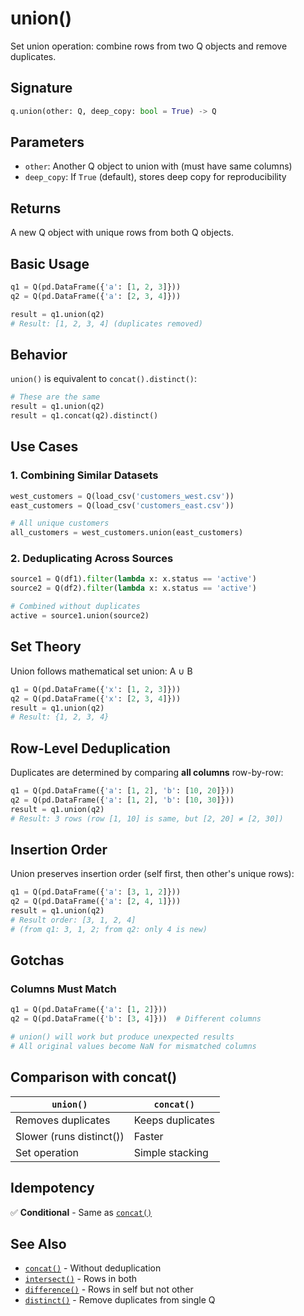 # union()

Set union operation: combine rows from two Q objects and remove duplicates.

## Signature

```python
q.union(other: Q, deep_copy: bool = True) -> Q
```

## Parameters

- `other`: Another Q object to union with (must have same columns)
- `deep_copy`: If `True` (default), stores deep copy for reproducibility

## Returns

A new Q object with unique rows from both Q objects.

## Basic Usage

```python
q1 = Q(pd.DataFrame({'a': [1, 2, 3]}))
q2 = Q(pd.DataFrame({'a': [2, 3, 4]}))

result = q1.union(q2)
# Result: [1, 2, 3, 4] (duplicates removed)
```

## Behavior

`union()` is equivalent to `concat().distinct()`:

```python
# These are the same
result = q1.union(q2)
result = q1.concat(q2).distinct()
```

## Use Cases

### 1. Combining Similar Datasets
```python
west_customers = Q(load_csv('customers_west.csv'))
east_customers = Q(load_csv('customers_east.csv'))

# All unique customers
all_customers = west_customers.union(east_customers)
```

### 2. Deduplicating Across Sources
```python
source1 = Q(df1).filter(lambda x: x.status == 'active')
source2 = Q(df2).filter(lambda x: x.status == 'active')

# Combined without duplicates
active = source1.union(source2)
```

## Set Theory

Union follows mathematical set union: A ∪ B

```python
q1 = Q(pd.DataFrame({'x': [1, 2, 3]}))
q2 = Q(pd.DataFrame({'x': [2, 3, 4]}))
result = q1.union(q2)
# Result: {1, 2, 3, 4}
```

## Row-Level Deduplication

Duplicates are determined by comparing **all columns** row-by-row:

```python
q1 = Q(pd.DataFrame({'a': [1, 2], 'b': [10, 20]}))
q2 = Q(pd.DataFrame({'a': [1, 2], 'b': [10, 30]}))
result = q1.union(q2)
# Result: 3 rows (row [1, 10] is same, but [2, 20] ≠ [2, 30])
```

## Insertion Order

Union preserves insertion order (self first, then other's unique rows):

```python
q1 = Q(pd.DataFrame({'a': [3, 1, 2]}))
q2 = Q(pd.DataFrame({'a': [2, 4, 1]}))
result = q1.union(q2)
# Result order: [3, 1, 2, 4]
# (from q1: 3, 1, 2; from q2: only 4 is new)
```

## Gotchas

### Columns Must Match
```python
q1 = Q(pd.DataFrame({'a': [1, 2]}))
q2 = Q(pd.DataFrame({'b': [3, 4]}))  # Different columns

# union() will work but produce unexpected results
# All original values become NaN for mismatched columns
```

## Comparison with concat()

| `union()` | `concat()` |
|-----------|------------|
| Removes duplicates | Keeps duplicates |
| Slower (runs distinct()) | Faster |
| Set operation | Simple stacking |

## Idempotency

✅ **Conditional** - Same as [`concat()`](concat.md)

## See Also

- [`concat()`](concat.md) - Without deduplication
- [`intersect()`](intersect.md) - Rows in both
- [`difference()`](difference.md) - Rows in self but not other
- [`distinct()`](distinct.md) - Remove duplicates from single Q

